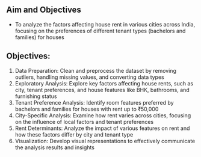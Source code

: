## Aim and Objectives 
- To analyze the factors affecting house rent in various cities across India, focusing on the preferences of different tenant types (bachelors and families) for houses

## Objectives:
1. Data Preparation: Clean and preprocess the dataset by removing outliers, handling missing values, and converting data types
2. Exploratory Analysis: Explore key factors affecting house rents, such as city, tenant preferences, and house features like BHK, bathrooms, and furnishing status
3. Tenant Preference Analysis: Identify room features preferred by bachelors and families for houses with rent up to ₹50,000
4. City-Specific Analysis: Examine how rent varies across cities, focusing on the influence of local factors and tenant preferences
5. Rent Determinants: Analyze the impact of various features on rent and how these factors differ by city and tenant type
6. Visualization: Develop visual representations to effectively communicate the analysis results and insights
